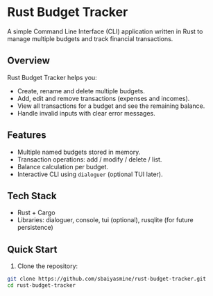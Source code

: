 # Rust Budget Tracker

A simple Command Line Interface (CLI) application written in Rust to manage multiple budgets and track financial transactions.

## Overview
Rust Budget Tracker helps you:
- Create, rename and delete multiple budgets.
- Add, edit and remove transactions (expenses and incomes).
- View all transactions for a budget and see the remaining balance.
- Handle invalid inputs with clear error messages.

## Features
- Multiple named budgets stored in memory.
- Transaction operations: add / modify / delete / list.
- Balance calculation per budget.
- Interactive CLI using `dialoguer` (optional TUI later).

## Tech Stack
- Rust + Cargo
- Libraries: dialoguer, console, tui (optional), rusqlite (for future persistence)

## Quick Start

1. Clone the repository:
```bash
git clone https://github.com/sbaiyasmine/rust-budget-tracker.git
cd rust-budget-tracker
